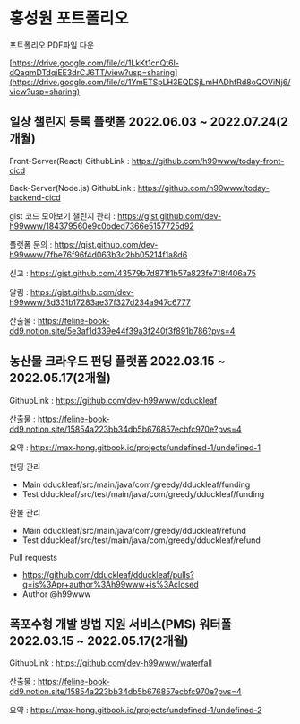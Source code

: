 # 홍성원 포트폴리오

포트폴리오 PDF파일 다운

[https://drive.google.com/file/d/1LkKt1cnQt6l-dQaqmDTdqiEE3drCJ6TT/view?usp=sharing](https://drive.google.com/file/d/1YmETSpLH3EQDSjLmHADhfRd8oQOViNj6/view?usp=sharing)

## 일상 챌린지 등록 플랫폼  **2022.06.03 ~ 2022.07.24(2개월)**

Front-Server(React) GithubLink :  https://github.com/h99www/today-front-cicd

Back-Server(Node.js) GithubLink : https://github.com/h99www/today-backend-cicd

gist 코드 모아보기
챌린지 관리 : https://gist.github.com/dev-h99www/184379560e9c0bded7366e5157725d92

플랫폼 문의 : https://gist.github.com/dev-h99www/7fbe76f96f4d063b3c2bb05214f1a8d6

신고 : https://gist.github.com/43579b7d871f1b57a823fe718f406a75

알림 : https://gist.github.com/dev-h99www/3d331b17283ae37f327d234a947c6777


산출물 : https://feline-book-dd9.notion.site/5e3af1d339e44f39a3f240f3f891b786?pvs=4



## 농산물 크라우드 펀딩 플랫폼  **2022.03.15 ~ 2022.05.17(2개월)**

GithubLink : https://github.com/dev-h99www/dduckleaf

산출물 : https://feline-book-dd9.notion.site/15854a223bb34db5b676857ecbfc970e?pvs=4

요약 : https://max-hong.gitbook.io/projects/undefined-1/undefined-1
       


펀딩 관리
 - Main dduckleaf/src/main/java/com/greedy/dduckleaf/funding
 - Test dduckleaf/src/test/main/java/com/greedy/dduckleaf/funding

   
환불 관리
 - Main dduckleaf/src/main/java/com/greedy/dduckleaf/refund
 - Test dduckleaf/src/test/main/java/com/greedy/dduckleaf/refund

Pull requests
 - https://github.com/dduckleaf/dduckleaf/pulls?q=is%3Apr+author%3Ah99www+is%3Aclosed
 - Author     @h99www




## 폭포수형 개발 방법 지원 서비스(PMS) 워터폴  **2022.03.15 ~ 2022.05.17(2개월)**

GithubLink : https://github.com/dev-h99www/waterfall

산출물 : https://feline-book-dd9.notion.site/15854a223bb34db5b676857ecbfc970e?pvs=4

요약 : https://max-hong.gitbook.io/projects/undefined-1/undefined-2
